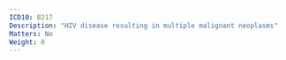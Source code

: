 ```yaml
---
ICD10: B217
Description: "HIV disease resulting in multiple malignant neoplasms"
Matters: No
Weight: 0
---
```


